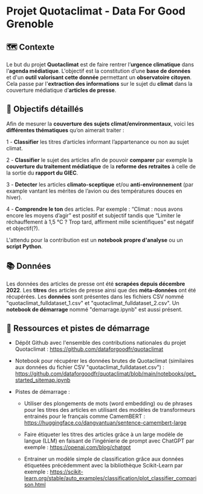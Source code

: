 # Projet Quotaclimat - Data For Good Grenoble

## 🗺️ Contexte

Le but du projet **Quotaclimat** est de faire rentrer l’**urgence climatique** dans l’**agenda médiatique**. L'objectif est la constitution d’une **base de données** et d'un **outil valorisant cette donnée** permettant un **observatoire citoyen**. Cela passe par l'**extraction des informations** sur le sujet du **climat** dans la couverture médiatique d’**articles de presse**.

## 🎯 Objectifs détaillés

Afin de mesurer la **couverture des sujets climat/environmentaux**, voici les **différentes thématiques** qu’on aimerait traiter :

1 - **Classifier** les titres d’articles informant l’appartenance ou non au sujet climat.

2 - **Classifier** le sujet des articles afin de pouvoir **comparer** par exemple la **couverture du traitement médiatique** de la **reforme des retraites** à celle de la sortie du **rapport du GIEC**.

3 - **Detecter** les articles **climato-sceptique** et/ou **anti-environnement** (par example vantant les mérites de l’avion ou des températures douces en hiver).

4 - **Comprendre le ton** des articles. Par exemple : “Climat : nous avons encore les moyens d’agir” est positif et subjectif tandis que “Limiter le réchauffement à 1,5 °C ? Trop tard, affirment mille scientifiques” est négatif et objectif(?).

L'attendu pour la contribution est un **notebook propre d'analyse** ou un **script Python**.

## 📚 Données

Les données des articles de presse ont été **scrapées depuis décembre 2022**. Les **titres** des articles de presse ainsi que des **méta-données** ont été récupérées. Les **données** sont présentes dans les fichiers CSV nommé "quotaclimat_fulldataset_1.csv" et "quotaclimat_fulldataset_2.csv". Un **notebook de démarrage** nommé "demarrage.ipynb" est aussi présent.

## 🧰 Ressources et pistes de démarrage

- Dépôt Github avec l'ensemble des contributions nationales du projet Quotaclimat : https://github.com/dataforgoodfr/quotaclimat

- Notebook pour récupérer les données brutes de Quotaclimat (similaires aux données du fichier CSV "quotaclimat_fulldataset.csv") : https://github.com/dataforgoodfr/quotaclimat/blob/main/notebooks/get_started_sitemap.ipynb

- Pistes de démarrage :

    - Utiliser des plongements de mots (word embedding) ou de phrases pour les titres des articles en utilisant des modèles de transformeurs entrainés pour le français comme CamemBERT : https://huggingface.co/dangvantuan/sentence-camembert-large

    - Faire étiqueter les titres des articles grâce à un large modèle de langue (LLM) en faisant de l'ingénierie de prompt avec ChatGPT par exemple : https://openai.com/blog/chatgpt

    - Entrainer un modèle simple de classification grâce aux données étiquetées précédemment avec la bibliothèque Scikit-Learn par exemple : https://scikit-learn.org/stable/auto_examples/classification/plot_classifier_comparison.html